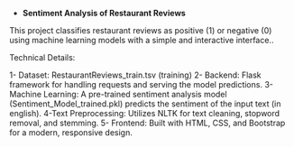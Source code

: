 - ****Sentiment Analysis of Restaurant Reviews****
  
This project classifies restaurant reviews as positive (1) or negative (0) using machine learning models with a simple and interactive interface..

Technical Details:

1- Dataset: RestaurantReviews_train.tsv (training)
2- Backend: Flask framework for handling requests and serving the model predictions.
3- Machine Learning: A pre-trained sentiment analysis model (Sentiment_Model_trained.pkl) predicts the sentiment of the input text (in english).
4-Text Preprocessing: Utilizes NLTK for text cleaning, stopword removal, and stemming.
5- Frontend: Built with HTML, CSS, and Bootstrap for a modern, responsive design.
